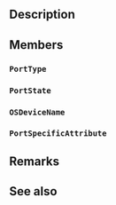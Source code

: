 ## Description

## Members

### `PortType`

### `PortState`

### `OSDeviceName`

### `PortSpecificAttribute`

## Remarks

## See also